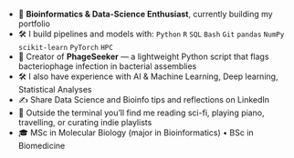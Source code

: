 - 🧬  **Bioinformatics & Data-Science Enthusiast**, currently building my portfolio 
- 🛠️  I build pipelines and models with: `Python` `R` `SQL` `Bash` `Git` `pandas` `NumPy` `scikit-learn` `PyTorch` `HPC` 
- 🔎  Creator of **PhageSeeker** — a lightweight Python script that flags bacteriophage infection in bacterial assemblies
- 🛠️  I also have experience with AI & Machine Learning, Deep learning, Statistical Analyses 
- ✍️  Share Data Science and Bioinfo tips and reflections on LinkedIn  
- 🎵  Outside the terminal you’ll find me reading sci-fi, playing piano, travelling, or curating indie playlists  
- 🎓  MSc in Molecular Biology (major in Bioinformatics) • BSc in Biomedicine  
